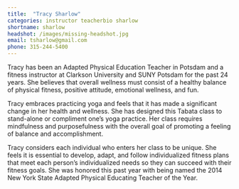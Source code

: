 ```yaml
---
title:  "Tracy Sharlow"
categories: instructor teacherbio sharlow
shortname: sharlow
headshot: /images/missing-headshot.jpg
email: tsharlow@gmail.com
phone: 315-244-5400
---
```

Tracy has been an Adapted Physical Education Teacher in Potsdam and a fitness instructor at Clarkson University and SUNY Potsdam for the past 24 years. She believes that overall wellness must consist of a healthy balance of physical fitness, positive attitude, emotional wellness, and fun.

Tracy embraces practicing yoga and feels that it has made a significant change in her health and wellness. She has designed this Tabata class to stand-alone or compliment one’s yoga practice. Her class requires mindfulness and purposefulness with the overall goal of promoting a feeling of balance and accomplishment.

Tracy considers each individual who enters her class to be unique. She feels it is essential to develop, adapt, and follow individualized fitness plans that meet each person’s individualized needs so they can succeed with their fitness goals. She was honored this past year with being named the 2014 New York State Adapted Physical Educating Teacher of the Year.
